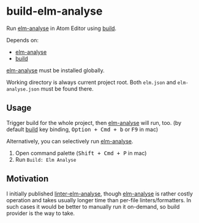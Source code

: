 # build-elm-analyse

Run [elm-analyse] in Atom Editor using [build].

[elm-analyse]: https://github.com/stil4m/elm-analyse
[build]: https://github.com/noseglid/atom-build

Depends on:

- [elm-analyse]
- [build]

[elm-analyse] must be installed globally.

Working directory is always current project root.
Both `elm.json` and `elm-analyse.json` must be found there.

## Usage

Trigger build for the whole project, then [elm-analyse] will run, too.
(by default [build] key binding, <kbd>Option + Cmd + b</kbd> or <kbd>F9</kbd> in mac)

Alternatively, you can selectively run [elm-analyse].

1. Open command palette (<kbd>Shift + Cmd + P</kbd> in mac)
2. Run `Build: Elm Analyse`

## Motivation

I initially published [linter-elm-analyse], though [elm-analyse] is rather costly operation
and takes usually longer time than per-file linters/formatters.
In such cases it would be better to manually run it on-demand,
so build provider is the way to take.

[linter-elm-analyse]: https://github.com/ymtszw/linter-elm-analyse
